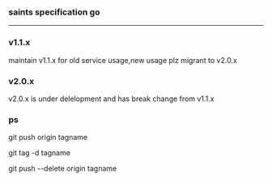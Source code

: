 ### saints specification go
---

### v1.1.x

maintain v1.1.x for old service usage,new usage plz migrant to v2.0.x

### v2.0.x

v2.0.x is under delelopment and has break change from v1.1.x

### ps

git push origin tagname

git tag -d tagname

git push --delete origin tagname